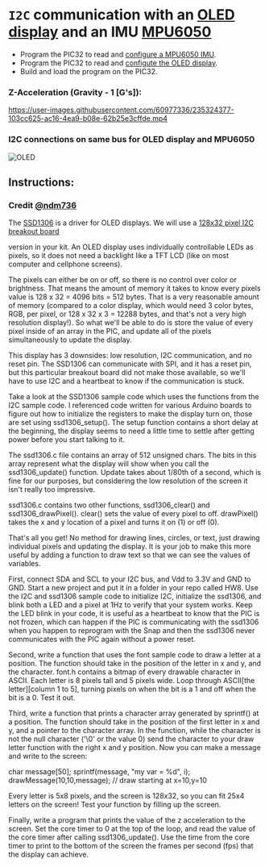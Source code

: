 # `I2C` communication with an [OLED display](https://www.amazon.com/Pieces-Display-Module-SSD1306-3-3V-5V/dp/B08CDN5PSJ?crid=1Z1QQJVUYY5I4&keywords=i2c%2Boled&qid=1650981189&sprefix=i2c%2Bole%2Caps%2C561&sr=8-4&th=1&linkCode=sl1&tag=mobile0d9bcdb-20&linkId=bda1cb97625e3872ba225af9d6ace3a2&language=en_US&ref_=as_li_ss_tl) and an IMU [MPU6050](https://invensense.tdk.com/wp-content/uploads/2015/02/MPU-6000-Datasheet1.pdf)

- Program the PIC32 to read and [configure a MPU6050 IMU](https://invensense.tdk.com/wp-content/uploads/2015/02/MPU-6000-Register-Map1.pdf).
- Program the PIC32 to read and [configute the OLED display](https://cdn-shop.adafruit.com/datasheets/SSD1306.pdf).
- Build and load the program on the PIC32.

### Z-Acceleration (Gravity - 1 [G's]):

https://user-images.githubusercontent.com/60977336/235324377-103cc625-ac16-4ea9-b08e-62b25e3cffde.mp4

### I2C connections on same bus for OLED display and MPU6050

![OLED](https://user-images.githubusercontent.com/60977336/235324341-a847a3eb-7f06-4162-a3c9-540204c92936.jpg)

## Instructions: 
### Credit [@ndm736](https://github.com/ndm736)

The [SSD1306](https://cdn-shop.adafruit.com/datasheets/SSD1306.pdf) is a driver for OLED displays. We will use a [128x32 pixel I2C breakout board](https://www.amazon.com/Pieces-Display-Module-SSD1306-3-3V-5V/dp/B08CDN5PSJ?crid=1Z1QQJVUYY5I4&keywords=i2c%2Boled&qid=1650981189&sprefix=i2c%2Bole%2Caps%2C561&sr=8-4&th=1&linkCode=sl1&tag=mobile0d9bcdb-20&linkId=bda1cb97625e3872ba225af9d6ace3a2&language=en_US&ref_=as_li_ss_tl)

version in your kit. An OLED display uses individually controllable LEDs as pixels, so it does not need a backlight like a TFT LCD (like on most computer and cellphone screens).

The pixels can either be on or off, so there is no control over color or brightness. That means the amount of memory it takes to know every pixels value is 128 x 32 = 4096 bits = 512 bytes. That is a very reasonable amount of memory (compared to a color display, which would need 3 color bytes, RGB, per pixel, or 128 x 32 x 3 = 12288 bytes, and that's not a very high resolution display!). So what we'll be able to do is store the value of every pixel inside of an array in the PIC, and update all of the pixels simultaneously to update the display.

This display has 3 downsides: low resolution, I2C communication, and no reset pin. The SSD1306 can communicate with SPI, and it has a reset pin, but this particular breakout board did not make those available, so we'll have to use I2C and a heartbeat to know if the communication is stuck.

Take a look at the SSD1306 sample code which uses the functions from the I2C sample code. I referenced code written for various Arduino boards to figure out how to initialize the registers to make the display turn on, those are set using ssd1306_setup(). The setup function contains a short delay at the beginning, the display seems to need a little time to settle after getting power before you start talking to it.

The ssd1306.c file contains an array of 512 unsigned chars. The bits in this array represent what the display will show when you call the ssd1306_update() function. Update takes about 1/80th of a second, which is fine for our purposes, but considering the low resolution of the screen it isn't really too impressive.

ssd1306.c contains two other functions, ssd1306_clear() and ssd1306_drawPixel(). clear() sets the value of every pixel to off. drawPixel() takes the x and y location of a pixel and turns it on (1) or off (0).

That's all you get! No method for drawing lines, circles, or text, just drawing individual pixels and updating the display. It is your job to make this more useful by adding a function to draw text so that we can see the values of variables.

First, connect SDA and SCL to your I2C bus, and Vdd to 3.3V and GND to GND. Start a new project and put it in a folder in your repo called HW8. Use the I2C and ssd1306 sample code to initialize I2C, initialize the ssd1306, and blink both a LED and a pixel at 1Hz to verify that your system works. Keep the LED blink in your code, it is useful as a heartbeat to know that the PIC is not frozen, which can happen if the PIC is communicating with the ssd1306 when you happen to reprogram with the Snap and then the ssd1306 never communicates with the PIC again without a power reset.

Second, write a function that uses the font sample code to draw a letter at a position. The function should take in the position of the letter in x and y, and the character. font.h contains a bitmap of every drawable character in ASCII. Each letter is 8 pixels tall and 5 pixels wide. Loop through ASCII[the letter][column 1 to 5], turning pixels on when the bit is a 1 and off when the bit is a 0. Test it out.

Third, write a function that prints a character array generated by sprintf() at a position. The function should take in the position of the first letter in x and y, and a pointer to the character array. In the function, while the character is not the null character ('\0' or the value 0) send the character to your draw letter function with the right x and y position. Now you can make a message and write to the screen:

char message[50]; sprintf(message, "my var = %d", i); drawMessage(10,10,message); // draw starting at x=10,y=10

Every letter is 5x8 pixels, and the screen is 128x32, so you can fit 25x4 letters on the screen! Test your function by filling up the screen.

Finally, write a program that prints the value of the z acceleration to the screen. Set the core timer to 0 at the top of the loop, and read the value of the core timer after calling ssd1306_update(). Use the time from the core timer to print to the bottom of the screen the frames per second (fps) that the display can achieve.
